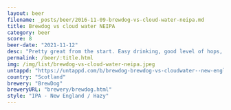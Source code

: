 ```yaml
---
layout: beer
filename: _posts/beer/2016-11-09-brewdog-vs-cloud-water-neipa.md
title: Brewdog vs cloud water NEIPA
category: beer
score: 8
beer-date: "2021-11-12"
desc: "Pretty great from the start. Easy drinking, good level of hops, much sadness as my glass runs dry"
permalink: /beer/:title.html
img: /img/list/brewdog-vs-cloud-water-neipa.jpeg
untappd: "https://untappd.com/b/brewdog-brewdog-vs-cloudwater--new-england-ipa/1932971"
country: "Scotland"
brewery: "BrewDog"
breweryURL: "brewery/brewdog.html"
style: "IPA - New England / Hazy"
---
```

